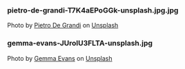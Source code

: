 ### pietro-de-grandi-T7K4aEPoGGk-unsplash.jpg.jpg

Photo by <a href="https://unsplash.com/@peter_mc_greats?utm_source=unsplash&utm_medium=referral&utm_content=creditCopyText">Pietro De Grandi</a> on <a href="https://unsplash.com/?utm_source=unsplash&utm_medium=referral&utm_content=creditCopyText">Unsplash</a>
  
### gemma-evans-JUrolU3FLTA-unsplash.jpg
Photo by <a href="https://unsplash.com/@stayandroam?utm_source=unsplash&utm_medium=referral&utm_content=creditCopyText">Gemma Evans</a> on <a href="https://unsplash.com/?utm_source=unsplash&utm_medium=referral&utm_content=creditCopyText">Unsplash</a>
  